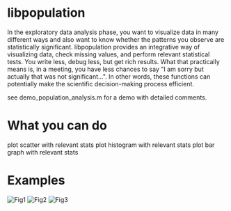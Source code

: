 # libpopulation

In the exploratory data analysis phase, you want to visualize data in many different ways and also want to know whether the patterns you observe are statistically significant. libpopulation provides an integrative way of visualizing data, check missing values, and perform relevant statistical tests. You write less, debug less, but get rich results. 
What that practically means is, in a meeting, you have less chances to say "I am sorry but actually that was not significant...". In other words, these functions can potentially make the scientific decision-making process efficient.

see demo_population_analysis.m for a demo with detailed comments.

# What you can do

plot scatter with relevant stats
plot histogram with relevant stats
plot bar graph with relevant stats

# Examples

![Fig1](https://github.com/hkim09/libkm/tree/master/libpopulation/demo_Fig1.png)
![Fig2](https://github.com/hkim09/libkm/tree/master/libpopulation/demo_Fig2.png)
![Fig3](https://github.com/hkim09/libkm/tree/master/libpopulation/demo_Fig3.png)
